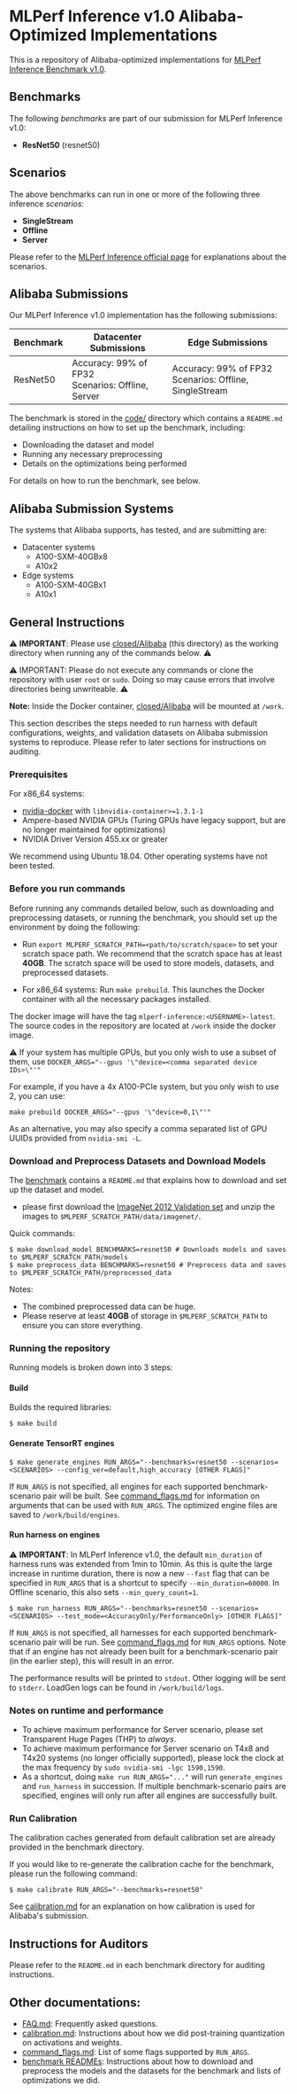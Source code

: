 # MLPerf Inference v1.0 Alibaba-Optimized Implementations

This is a repository of Alibaba-optimized implementations for [MLPerf Inference Benchmark v1.0](https://www.mlperf.org/inference-overview/).

## Benchmarks

The following *benchmarks* are part of our submission for MLPerf Inference v1.0:

 - **ResNet50** (resnet50)

## Scenarios
The above benchmarks can run in one or more of the following three inference *scenarios*:

 - **SingleStream**
 - **Offline**
 - **Server**

Please refer to the [MLPerf Inference official page](https://www.mlperf.org/inference-overview/) for explanations about the scenarios.

## Alibaba Submissions

Our MLPerf Inference v1.0 implementation has the following submissions:

| Benchmark     | Datacenter Submissions                                        | Edge Submissions                                   |
|---------------|---------------------------------------------------------------|----------------------------------------------------------------------------------|
| ResNet50      | Accuracy: 99% of FP32<br>Scenarios: Offline, Server           | Accuracy: 99% of FP32<br>Scenarios: Offline, SingleStream           |

The benchmark is stored in the [code/](code) directory which contains a `README.md` detailing instructions on how to set up the benchmark, including:

 - Downloading the dataset and model
 - Running any necessary preprocessing
 - Details on the optimizations being performed

For details on how to run the benchmark, see below.

## Alibaba Submission Systems

The systems that Alibaba supports, has tested, and are submitting are:

 - Datacenter systems
   - A100-SXM-40GBx8
   - A10x2
 - Edge systems
   - A100-SXM-40GBx1
   - A10x1

## General Instructions

:warning: **IMPORTANT**: Please use [closed/Alibaba](closed/Alibaba) (this directory) as the working directory when running any of the commands below. :warning:

:warning: IMPORTANT: Please do not execute any commands or clone the repository with user `root` or `sudo`. Doing so may cause errors that involve directories being unwriteable. :warning:

**Note:** Inside the Docker container, [closed/Alibaba](closed/Alibaba) will be mounted at `/work`.

This section describes the steps needed to run harness with default configurations, weights, and validation datasets on Alibaba submission systems to reproduce.
Please refer to later sections for instructions on auditing.

### Prerequisites

For x86_64 systems:

- [nvidia-docker](https://github.com/NVIDIA/nvidia-docker) with `libnvidia-container>=1.3.1-1`
- Ampere-based NVIDIA GPUs (Turing GPUs have legacy support, but are no longer maintained for optimizations)
- NVIDIA Driver Version 455.xx or greater

We recommend using Ubuntu 18.04.
Other operating systems have not been tested.

### Before you run commands

Before running any commands detailed below, such as downloading and preprocessing datasets, or running the benchmark, you should
set up the environment by doing the following:

- Run `export MLPERF_SCRATCH_PATH=<path/to/scratch/space>` to set your scratch space path.
We recommend that the scratch space has at least **40GB**.
The scratch space will be used to store models, datasets, and preprocessed datasets.

- For x86_64 systems: Run `make prebuild`.
This launches the Docker container with all the necessary packages installed.

 The docker image will have the tag `mlperf-inference:<USERNAME>-latest`.
 The source codes in the repository are located at `/work` inside the docker image.

:warning: If your system has multiple GPUs, but you only wish to use a subset of them, use `DOCKER_ARGS="--gpus '\"device=<comma separated device IDs>\"'"`

For example, if you have a 4x A100-PCIe system, but you only wish to use 2, you can use:

```
make prebuild DOCKER_ARGS="--gpus '\"device=0,1\"'"
```

As an alternative, you may also specify a comma separated list of GPU UUIDs provided from `nvidia-smi -L`.

### Download and Preprocess Datasets and Download Models

The [benchmark](code) contains a `README.md` that explains how to download and set up the dataset and model.

- please first download the [ImageNet 2012 Validation set](http://www.image-net.org/challenges/LSVRC/2012/) and unzip the images to `$MLPERF_SCRATCH_PATH/data/imagenet/`.


Quick commands:

```
$ make download_model BENCHMARKS=resnet50 # Downloads models and saves to $MLPERF_SCRATCH_PATH/models
$ make preprocess_data BENCHMARKS=resnet50 # Preprocess data and saves to $MLPERF_SCRATCH_PATH/preprocessed_data
```

Notes:

- The combined preprocessed data can be huge.
- Please reserve at least **40GB** of storage in `$MLPERF_SCRATCH_PATH` to ensure you can store everything.


### Running the repository

Running models is broken down into 3 steps:

#### Build

Builds the required libraries:

```
$ make build
```

#### Generate TensorRT engines

```
$ make generate_engines RUN_ARGS="--benchmarks=resnet50 --scenarios=<SCENARIOS> --config_ver=default,high_accuracy [OTHER FLAGS]"
```

If `RUN_ARGS` is not specified, all engines for each supported benchmark-scenario pair will be built.
See [command_flags.md](command_flags.md) for information on arguments that can be used with `RUN_ARGS`.
The optimized engine files are saved to `/work/build/engines`.

#### Run harness on engines

:warning: **IMPORTANT**: In MLPerf Inference v1.0, the default `min_duration` of harness runs was extended from 1min to
10min. As this is quite the large increase in runtime duration, there is now a new `--fast` flag that can be specified
in `RUN_ARGS` that is a shortcut to specify `--min_duration=60000`. In Offline scenario, this also sets
`--min_query_count=1`.

```
$ make run_harness RUN_ARGS="--benchmarks=resnet50 --scenarios=<SCENARIOS> --test_mode=<AccuracyOnly/PerformanceOnly> [OTHER FLAGS]"
```

If `RUN_ARGS` is not specified, all harnesses for each supported benchmark-scenario pair will be run.
See [command_flags.md](command_flags.md) for `RUN_ARGS` options.
Note that if an engine has not already been built for a benchmark-scenario pair (in the earlier step), this will result in an error.

The performance results will be printed to `stdout`.
Other logging will be sent to `stderr`.
LoadGen logs can be found in `/work/build/logs`.

### Notes on runtime and performance

- To achieve maximum performance for Server scenario, please set Transparent Huge Pages (THP) to *always*.
- To achieve maximum performance for Server scenario on T4x8 and T4x20 systems (no longer officially supported), please lock the clock at the max frequency by `sudo nvidia-smi -lgc 1590,1590`.
- As a shortcut, doing `make run RUN_ARGS="..."` will run `generate_engines` and `run_harness` in succession. If multiple benchmark-scenario pairs are specified, engines will only run after all engines are successfully built.

### Run Calibration

The calibration caches generated from default calibration set are already provided in the benchmark directory.

If you would like to re-generate the calibration cache for the benchmark, please run the following command:

```
$ make calibrate RUN_ARGS="--benchmarks=resnet50"
```

See [calibration.md](calibration.md) for an explanation on how calibration is used for Alibaba's submission.

## Instructions for Auditors

Please refer to the `README.md` in each benchmark directory for auditing instructions.

## Other documentations:

- [FAQ.md](FAQ.md): Frequently asked questions.
- [calibration.md](calibration.md): Instructions about how we did post-training quantization on activations and weights.
- [command_flags.md](command_flags.md): List of some flags supported by `RUN_ARGS`.
- [benchmark READMEs](code/README.md): Instructions about how to download and preprocess the models and the datasets for the benchmark and lists of optimizations we did.
